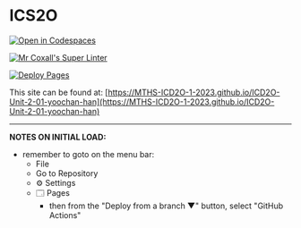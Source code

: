 # ICS2O

[![Open in Codespaces](https://classroom.github.com/assets/launch-codespace-7f7980b617ed060a017424585567c406b6ee15c891e84e1186181d67ecf80aa0.svg)](https://classroom.github.com/open-in-codespaces?assignment_repo_id=14175571)

[![Mr Coxall's Super Linter](https://github.com/MTHS-ICD2O-1-2023/ICD2O-Unit-2-01-yoochan-han/workflows/Mr%20Coxall's%20Super%20Linter/badge.svg)](https://github.com/MTHS-ICD2O-1-2023/ICD2O-Unit-2-01-yoochan-han/actions)

[![Deploy Pages](https://github.com/MTHS-ICD2O-1-2023/ICD2O-Unit-2-01-yoochan-han/workflows/Deploy%20Pages/badge.svg)](https://github.com/MTHS-ICD2O-1-2023/ICD2O-Unit-2-01-yoochan-han/actions)

This site can be found at: [https://MTHS-ICD2O-1-2023.github.io/ICD2O-Unit-2-01-yoochan-han](https://MTHS-ICD2O-1-2023.github.io/ICD2O-Unit-2-01-yoochan-han)

---

**NOTES ON INITIAL LOAD:**
- remember to goto on the menu bar:
  - File
  - Go to Repository
  - ⚙ Settings
  - 🗔 Pages
    - then from the "Deploy from a branch ▼" button, select "GitHub Actions"
